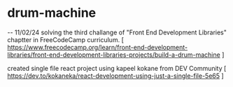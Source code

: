 # drum-machine
-- 11/02/24 solving the third challange of "Front End Development Libraries" chaptter in FreeCodeCamp curriculum. [ https://www.freecodecamp.org/learn/front-end-development-libraries/front-end-development-libraries-projects/build-a-drum-machine ]

created single file react project using kapeel kokane from DEV Community [ https://dev.to/kokaneka/react-development-using-just-a-single-file-5e65 ]
